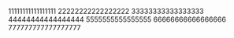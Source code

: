 11111111111111111
22222222222222222
33333333333333333
44444444444444444
5555555555555555
66666666666666666
777777777777777777